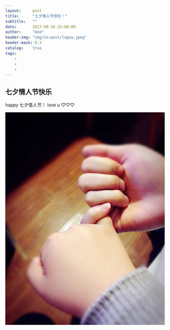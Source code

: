 ```yaml
---
layout:     post
title:      "七夕情人节快乐！"
subtitle:   ""
date:       2017-08-28 23:00:00
author:     "mxm"
header-img: "img/in-post/lagou.jpeg"
header-mask: 0.3
catalog:    true
tags:
    - 
    - 
    - 
---
```





## 七夕情人节快乐

happy 七夕情人节！ love u ♡♡♡

![](/img/in-post/lagou.jpeg)










